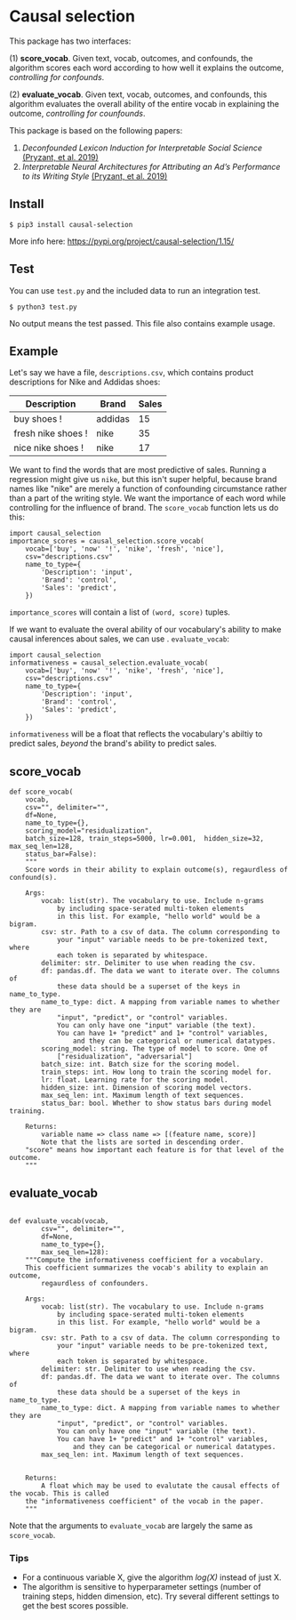 # Causal selection 

This package has two interfaces:

(1) **score_vocab**. Given text, vocab, outcomes, and confounds, the algorithm scores each word according to how well it explains the outcome, _controlling for confounds_. 

(2) **evaluate_vocab**. Given text, vocab, outcomes, and confounds, this algorithm evaluates the overall ability of the entire vocab in explaining the outcome, _controlling for counfounds_.

This package is based on the following papers:

1. _Deconfounded Lexicon Induction for Interpretable Social Science_ [(Pryzant, et al. 2019)](https://nlp.stanford.edu/pubs/pryzant2018lexicon.pdf)
2. _Interpretable Neural Architectures for Attributing an Ad’s Performance to its Writing Style_ [(Pryzant, et al. 2019)](https://nlp.stanford.edu/pubs/pryzant2018emnlp.pdf)



## Install

```
$ pip3 install causal-selection
```

More info here: https://pypi.org/project/causal-selection/1.15/

## Test

You can use `test.py` and the included data to run an integration test.

```
$ python3 test.py
```
No output means the test passed. This file also contains example usage.

## Example

Let's say we have a file, `descriptions.csv`, which contains product descriptions for Nike and Addidas shoes:


| Description   | Brand   | Sales |
|---------------|---------|-------|
| buy shoes !     | addidas | 15    |
| fresh nike shoes !  | nike    | 35    |
| nice nike shoes ! | nike    | 17    |


We want to find the words that are most predictive of sales. Running a regression might give us `nike`, but this isn't super helpful, because brand names like "nike" are merely a function of confounding circumstance rather than a part of the writing style. We want the importance of each word while controlling for the influence of brand. The `score_vocab` function lets us do this:

```
import causal_selection
importance_scores = causal_selection.score_vocab(
	vocab=['buy', 'now' '!', 'nike', 'fresh', 'nice'],
	csv="descriptions.csv"
	name_to_type={
		'Description': 'input',
		'Brand': 'control',
		'Sales': 'predict',
	})
```

`importance_scores` will contain a list of `(word, score)` tuples.

If we want to evaluate the overal ability of our vocabulary's ability to make causal inferences about sales, we can use . `evaluate_vocab`:

```
import causal_selection
informativeness = causal_selection.evaluate_vocab(
	vocab=['buy', 'now' '!', 'nike', 'fresh', 'nice'],
	csv="descriptions.csv"
	name_to_type={
		'Description': 'input',
		'Brand': 'control',
		'Sales': 'predict',
	})
```
`informativeness` will be a float that reflects the vocabulary's abiltiy to predict sales, _beyond_ the brand's ability to predict sales.




## score_vocab

```
def score_vocab(
    vocab,
    csv="", delimiter="",
    df=None,
    name_to_type={},
    scoring_model="residualization",
    batch_size=128, train_steps=5000, lr=0.001,  hidden_size=32, max_seq_len=128,
    status_bar=False):
    """
    Score words in their ability to explain outcome(s), regaurdless of confound(s).

    Args:
        vocab: list(str). The vocabulary to use. Include n-grams
            by including space-serated multi-token elements
            in this list. For example, "hello world" would be a bigram.
        csv: str. Path to a csv of data. The column corresponding to 
            your "input" variable needs to be pre-tokenized text, where
            each token is separated by whitespace.
        delimiter: str. Delimiter to use when reading the csv.
        df: pandas.df. The data we want to iterate over. The columns of
            these data should be a superset of the keys in name_to_type.
        name_to_type: dict. A mapping from variable names to whether they are
            "input", "predict", or "control" variables.
            You can only have one "input" variable (the text).
            You can have 1+ "predict" and 1+ "control" variables,
                and they can be categorical or numerical datatypes.
        scoring_model: string. The type of model to score. One of
            ["residualization", "adversarial"]
        batch_size: int. Batch size for the scoring model.
        train_steps: int. How long to train the scoring model for.
        lr: float. Learning rate for the scoring model.
        hidden_size: int. Dimension of scoring model vectors.
        max_seq_len: int. Maximum length of text sequences.
        status_bar: bool. Whether to show status bars during model training.

    Returns:
        variable name => class name => [(feature name, score)] 
        Note that the lists are sorted in descending order.
	"score" means how important each feature is for that level of the outcome. 
    """
```

## evaluate_vocab

```

def evaluate_vocab(vocab,
        csv="", delimiter="",
        df=None,
        name_to_type={},
        max_seq_len=128):
    """Compute the informativeness coefficient for a vocabulary.
    This coefficient summarizes the vocab's ability to explain an outcome,
        regaurdless of confounders.

    Args:
        vocab: list(str). The vocabulary to use. Include n-grams
            by including space-serated multi-token elements
            in this list. For example, "hello world" would be a bigram.
        csv: str. Path to a csv of data. The column corresponding to 
            your "input" variable needs to be pre-tokenized text, where
            each token is separated by whitespace.
        delimiter: str. Delimiter to use when reading the csv.
        df: pandas.df. The data we want to iterate over. The columns of
            these data should be a superset of the keys in name_to_type.
        name_to_type: dict. A mapping from variable names to whether they are
            "input", "predict", or "control" variables.
            You can only have one "input" variable (the text).
            You can have 1+ "predict" and 1+ "control" variables,
                and they can be categorical or numerical datatypes.
        max_seq_len: int. Maximum length of text sequences.


    Returns:
        A float which may be used to evalutate the causal effects of the vocab. This is called
	the "informativeness coefficient" of the vocab in the paper. 
    """
 ```
Note that the arguments to `evaluate_vocab` are largely the same as `score_vocab`. 


### Tips

* For a continuous variable X, give the algorithm _log(X)_ instead of just X.
* The algorithm is sensitive to hyperparameter settings (number of training steps, hidden dimension, etc). Try several different settings to get the best scores possible.
